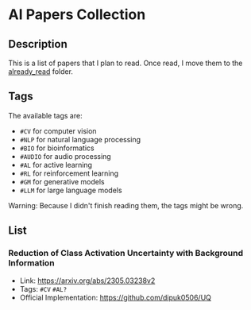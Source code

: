 # AI Papers Collection

## Description

This is a list of papers that I plan to read. Once read, I move them to the
[already_read](already_read/README.md) folder.

## Tags

The available tags are: 
- `#CV` for computer vision
- `#NLP` for natural language processing
- `#BIO` for bioinformatics
- `#AUDIO` for audio processing
- `#AL` for active learning
- `#RL` for reinforcement learning
- `#GM` for generative models
- `#LLM` for large language models

Warning: Because I didn't finish reading them, the tags might be wrong.

## List

### Reduction of Class Activation Uncertainty with Background Information
- Link: https://arxiv.org/abs/2305.03238v2
- Tags: `#CV` `#AL?`
- Official Implementation: https://github.com/dipuk0506/UQ